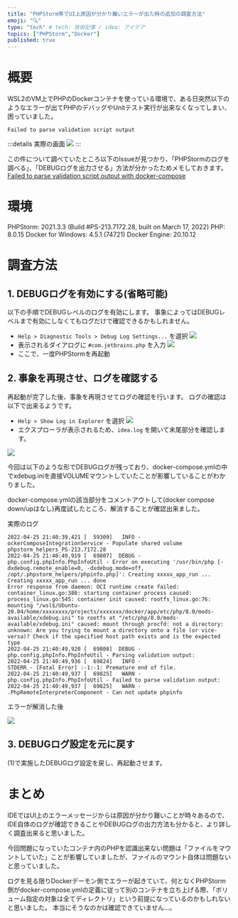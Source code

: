 ```yaml
---
title: "PHPStorm等でUI上原因が分かり難いエラーが出た時の追加の調査方法"
emoji: "🔍"
type: "tech" # tech: 技術記事 / idea: アイデア
topics: ["PHPStorm","Docker"]
published: true
---
```


# 概要
WSL2のVM上でPHPのDockerコンテナを使っている環境で、ある日突然以下のようなエラーが出てPHPのデバッグやUnitテスト実行が出来なくなってしまい、困っていました。

```
Failed to parse validation script output
```

:::details 実際の画面
![](/images/2022-04-25-22-47-22.png)
:::

この件について調べていたところ以下のIssueが見つかり、「PHPStormのログを調べる」、「DEBUGログを出力させる」方法が分かったためメモしておきます。
[Failed to parse validation script output with docker-compose](https://youtrack.jetbrains.com/issue/WI-46602/Failed-to-parse-validation-script-output-with-docker-compose#focus=Comments-27-3493716.0-0)


# 環境
PHPStorm: 2021.3.3 (Build #PS-213.7172.28, built on March 17, 2022)
PHP: 8.0.15
Docker for Windows: 4.5.1 (74721)
Docker Engine: 20.10.12

# 調査方法

## 1. DEBUGログを有効にする(省略可能)
以下の手順でDEBUGレベルのログを有効にします。
事象によってはDEBUGレベルまで有効にしなくてもログだけで確認できるかもしれません。

- `Help > Diagnostic Tools > Debug Log Settings...` を選択
    ![](/images/2022-04-25-23-24-56.png)
- 表示されるダイアログに `#com.jetbrains.php` を入力
    ![](/images/2022-04-25-23-34-30.png)
- ここで、一度PHPStormを再起動

## 2. 事象を再現させ、ログを確認する
再起動が完了した後、事象を再現させてログの確認を行います。
ログの確認は以下で出来るようです。

- `Help > Show Log in Explorer` を選択
    ![](/images/2022-04-25-23-39-22.png)
- エクスプローラが表示されるため、`idea.log` を開いて末尾部分を確認します。

![](/images/2022-04-26-00-15-04.png)


今回は以下のような形でDEBUGログが残っており、docker-compose.ymlの中でxdebug.iniを直接VOLUMEマウントしていたことが影響していることがわかりました。

docker-compose.ymlの該当部分をコメントアウトして(docker compose down/upはなし)再度試したところ、解消することが確認出来ました。

実際のログ

```
2022-04-25 21:40:39,421 [  59309]   INFO - ockerComposeIntegrationService - Populate shared volume phpstorm_helpers_PS-213.7172.28 
2022-04-25 21:40:49,919 [  69807]  DEBUG - php.config.phpInfo.PhpInfoUtil - Error on executing '/usr/bin/php [-dxdebug.remote_enable=0, -dxdebug.mode=off, /opt/.phpstorm_helpers/phpinfo.php]': Creating xxxxx_app_run ... 
Creating xxxxx_app_run ... done
Error response from daemon: OCI runtime create failed: container_linux.go:380: starting container process caused: process_linux.go:545: container init caused: rootfs_linux.go:76: mounting "/wsl$/Ubuntu-20.04/home/xxxxxxxx/projects/xxxxxxx/docker/app/etc/php/8.0/mods-available/xdebug.ini" to rootfs at "/etc/php/8.0/mods-available/xdebug.ini" caused: mount through procfd: not a directory: unknown: Are you trying to mount a directory onto a file (or vice-versa)? Check if the specified host path exists and is the expected type
2022-04-25 21:40:49,920 [  69808]  DEBUG - php.config.phpInfo.PhpInfoUtil - Parsing validation output:  
2022-04-25 21:40:49,936 [  69824]   INFO -                         STDERR - [Fatal Error] :-1:-1: Premature end of file. 
2022-04-25 21:40:49,937 [  69825]   WARN - php.config.phpInfo.PhpInfoUtil - Failed to parse validation output:  
2022-04-25 21:40:49,937 [  69825]   WARN - .PhpRemoteInterpreterComponent - Can not update phpinfo 
```

エラーが解消した後

![](/images/2022-04-26-00-55-31.png)
    

## 3. DEBUGログ設定を元に戻す
(1)で実施したDEBUGログ設定を戻し、再起動させます。


# まとめ
IDEではUI上のエラーメッセージからは原因が分かり難いことが時々あるので、IDE自体のログが確認できることやDEBUGログの出力方法も分かると、より詳しく調査出来ると思いました。

今回問題になっていたコンテナ内のPHPを認識出来ない問題は「ファイルをマウントしていた」ことが影響していましたが、ファイルのマウント自体は問題ないと思っていました。

ログを見る限りDockerデーモン側でエラーが起きていて、何となくPHPStorm側がdocker-compose.ymlの定義に従って別のコンテナを立ち上げる際、「ボリューム指定の対象は全てディレクトリ」という前提になっているのかもしれないと思いました。
本当にそうなのかは確認できていません...。
